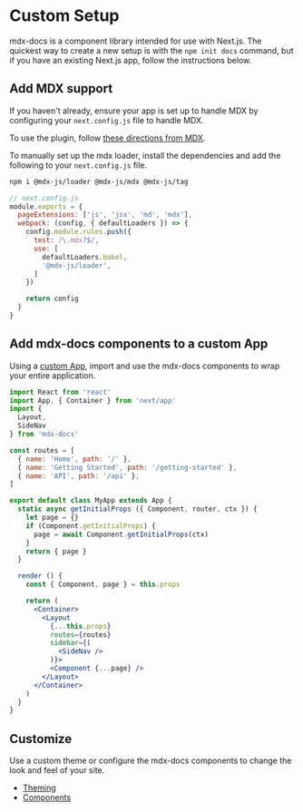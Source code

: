 
# Custom Setup

mdx-docs is a component library intended for use with Next.js.
The quickest way to create a new setup is with the `npm init docs` command, but if you have an existing Next.js app, follow the instructions below.

## Add MDX support

If you haven't already, ensure your app is set up to handle MDX by
configuring your `next.config.js` file to handle MDX.

To use the plugin, follow [these directions from MDX][mdx-next].

To manually set up the mdx loader, install the dependencies and add the following to your `next.config.js` file.

```sh
npm i @mdx-js/loader @mdx-js/mdx @mdx-js/tag
```

```js
// next.config.js
module.exports = {
  pageExtensions: ['js', 'jsx', 'md', 'mdx'],
  webpack: (config, { defaultLoaders }) => {
    config.module.rules.push({
      test: /\.mdx?$/,
      use: [
        defaultLoaders.babel,
        '@mdx-js/loader',
      ]
    })

    return config
  }
}
```

## Add mdx-docs components to a custom App

Using a [custom App][], import and use the mdx-docs components to wrap your entire application.

```jsx
import React from 'react'
import App, { Container } from 'next/app'
import {
  Layout,
  SideNav
} from 'mdx-docs'

const routes = [
  { name: 'Home', path: '/' },
  { name: 'Getting Started', path: '/getting-started' },
  { name: 'API', path: '/api' },
]

export default class MyApp extends App {
  static async getInitialProps ({ Component, router, ctx }) {
    let page = {}
    if (Component.getInitialProps) {
      page = await Component.getInitialProps(ctx)
    }
    return { page }
  }

  render () {
    const { Component, page } = this.props

    return (
      <Container>
        <Layout
          {...this.props}
          routes={routes}
          sidebar={(
            <SideNav />
          )}>
          <Component {...page} />
        </Layout>
      </Container>
    )
  }
}
```

## Customize

Use a custom theme or configure the mdx-docs components to change the look and feel of your site.

- [Theming](theming.md)
- [Components](components.md)

[mdx-next]: https://mdxjs.com/getting-started/next
[custom App]: https://github.com/zeit/next.js/#custom-app
